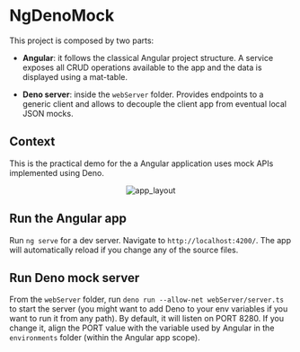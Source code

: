 # NgDenoMock

This project is composed by two parts:

- **Angular**: it follows the classical Angular project structure. A service exposes all CRUD operations available to the app and the data is displayed using a mat-table.

- **Deno server**: inside the `webServer` folder. Provides endpoints to a generic client and allows to decouple the client app from eventual local JSON mocks.

## Context

This is the practical demo for the a Angular application uses mock APIs implemented using Deno.

<p align="center">
<img src="https://github.com/ramanujprasad/ng-deno-mock/blob/main/src/assets/visual.png" alt="app_layout">
</p> 

## Run the Angular app

Run `ng serve` for a dev server. Navigate to `http://localhost:4200/`. The app will automatically reload if you change any of the source files.

## Run Deno mock server

From the `webServer` folder, run `deno run --allow-net webServer/server.ts` to start the server (you might want to add Deno to your env variables if you want to run it from any path). By default, it will listen on PORT 8280. If you change it, align the PORT value with the variable used by Angular in the `environments` folder (within the Angular app scope). 
